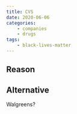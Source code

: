 ```yaml
---
title: CVS
date: 2020-06-06
categories:
    - companies
    - drugs
tags:
    - black-lives-matter
---
```


## Reason


## Alternative
Walgreens?
